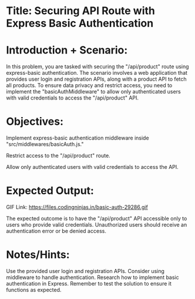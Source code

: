 # Title: Securing API Route with Express Basic Authentication

# Introduction + Scenario:

In this problem, you are tasked with securing the "/api/product" route using express-basic authentication. The scenario involves a web application that provides user login and registration APIs, along with a product API to fetch all products. To ensure data privacy and restrict access, you need to implement the "basicAuthMiddleware" to allow only authenticated users with valid credentials to access the "/api/product" API.

# Objectives:

Implement express-basic authentication middleware inside "src/middlewares/basicAuth.js."

Restrict access to the "/api/product" route.

Allow only authenticated users with valid credentials to access the API.

# Expected Output:

GIF Link: https://files.codingninjas.in/basic-auth-29286.gif

The expected outcome is to have the "/api/product" API accessible only to users who provide valid credentials. Unauthorized users should receive an authentication error or be denied access.

# Notes/Hints:

Use the provided user login and registration APIs.
Consider using middleware to handle authentication.
Research how to implement basic authentication in Express.
Remember to test the solution to ensure it functions as expected.
